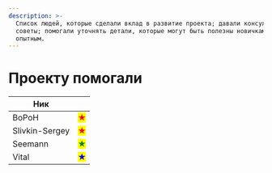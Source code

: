 ```yaml
---
description: >-
  Список людей, которые сделали вклад в развитие проекта; давали консультации и
  советы; помогали уточнять детали, которые могут быть полезны новичкам и
  опытным.
---
```


# Проекту помогали



| Ник            |                                     |
| -------------- | ----------------------------------- |
| BoPoH          | <mark style="color:red;">★</mark>   |
| Slivkin-Sergey | <mark style="color:red;">★</mark>   |
| Seemann        | <mark style="color:green;">★</mark> |
| Vital          | <mark style="color:blue;">★</mark>  |
